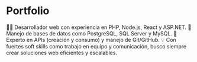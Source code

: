 # Portfolio
👨‍💻 Desarrollador web con experiencia en PHP, Node.js, React y ASP.NET. 💾 Manejo de bases de datos como PostgreSQL, SQL Server y MySQL. 🔧 Experto en APIs (creación y consumo) y manejo de Git/GitHub. 💡 Con fuertes soft skills como trabajo en equipo y comunicación, busco siempre crear soluciones web eficientes y escalables.
